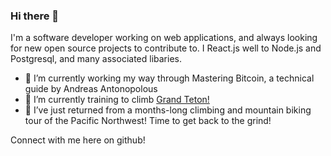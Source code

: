 ### Hi there 👋

I'm a software developer working on web applications, and always looking for new open source projects to contribute to. I React.js well to Node.js and Postgresql, and many associated libaries. 

- 🔭 I’m currently working my way through Mastering Bitcoin, a technical guide by Andreas Antonopolous
- 🌱 I’m currently training to climb [Grand Teton!](https://en.wikipedia.org/wiki/Grand_Teton)
- 👯 I’ve just returned from a months-long climbing and mountain biking tour of the Pacific Northwest! Time to get back to the grind!

Connect with me here on github!

